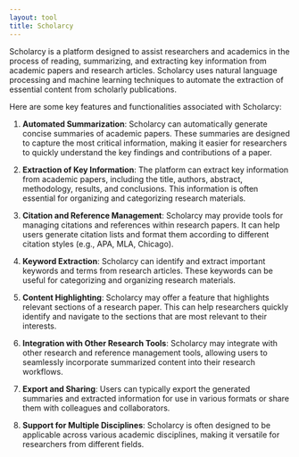 ```yaml
---
layout: tool
title: Scholarcy
---
```


Scholarcy is a platform designed to assist researchers and academics in the process of reading, summarizing, and extracting key information from academic papers and research articles. Scholarcy uses natural language processing and machine learning techniques to automate the extraction of essential content from scholarly publications. 

Here are some key features and functionalities associated with Scholarcy:

1. **Automated Summarization**: Scholarcy can automatically generate concise summaries of academic papers. These summaries are designed to capture the most critical information, making it easier for researchers to quickly understand the key findings and contributions of a paper.

2. **Extraction of Key Information**: The platform can extract key information from academic papers, including the title, authors, abstract, methodology, results, and conclusions. This information is often essential for organizing and categorizing research materials.

3. **Citation and Reference Management**: Scholarcy may provide tools for managing citations and references within research papers. It can help users generate citation lists and format them according to different citation styles (e.g., APA, MLA, Chicago).

4. **Keyword Extraction**: Scholarcy can identify and extract important keywords and terms from research articles. These keywords can be useful for categorizing and organizing research materials.

5. **Content Highlighting**: Scholarcy may offer a feature that highlights relevant sections of a research paper. This can help researchers quickly identify and navigate to the sections that are most relevant to their interests.

6. **Integration with Other Research Tools**: Scholarcy may integrate with other research and reference management tools, allowing users to seamlessly incorporate summarized content into their research workflows.

7. **Export and Sharing**: Users can typically export the generated summaries and extracted information for use in various formats or share them with colleagues and collaborators.

8. **Support for Multiple Disciplines**: Scholarcy is often designed to be applicable across various academic disciplines, making it versatile for researchers from different fields.
